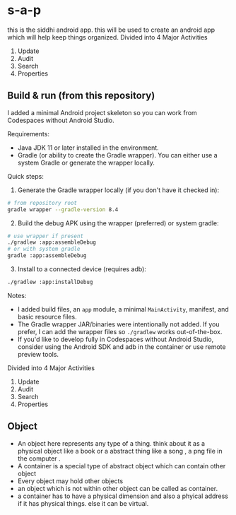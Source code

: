 # s-a-p
this is the siddhi android app. this will be used to create an android app which will help keep things organized. 
Divided into 4 Major Activities
1. Update
1. Audit
1. Search
1. Properties

## Build & run (from this repository)

I added a minimal Android project skeleton so you can work from Codespaces without Android Studio.

Requirements:
- Java JDK 11 or later installed in the environment.
- Gradle (or ability to create the Gradle wrapper). You can either use a system Gradle or generate the wrapper locally.

Quick steps:

1. Generate the Gradle wrapper locally (if you don't have it checked in):

```bash
# from repository root
gradle wrapper --gradle-version 8.4
```

2. Build the debug APK using the wrapper (preferred) or system gradle:

```bash
# use wrapper if present
./gradlew :app:assembleDebug
# or with system gradle
gradle :app:assembleDebug
```

3. Install to a connected device (requires adb):

```bash
./gradlew :app:installDebug
```

Notes:
- I added build files, an `app` module, a minimal `MainActivity`, manifest, and basic resource files.
- The Gradle wrapper JAR/binaries were intentionally not added. If you prefer, I can add the wrapper files so `./gradlew` works out-of-the-box.
- If you'd like to develop fully in Codespaces without Android Studio, consider using the Android SDK and adb in the container or use remote preview tools.


Divided into 4 Major Activities
1. Update
1. Audit
1. Search
1. Properties

## Object
- An object here represents any type of a thing. think about it as a physical object like a book or a abstract thing like a song , a png file in the computer .
- A container is a special type of abstract object which can contain other object 
- Every object may  hold other objects
- an object which is not within other object can be called as container.
- a container has to have a physical dimension and also a phyical address if it has physical things. else it can be virtual.
